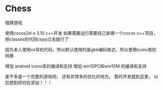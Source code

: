 # Chess
暗棋游戏

使用cocos2d-x 3.10 c++开发 如果需要运行需要自己新建一个cocos c++项目，把classes的代码copy过去就行了

因为本人使用vs写的代码，所以默认使用的是gbk编码格式，所以使用iconv库的转换

增加 android iconv库的编译和支持
增加 win10PC和win10M 的编译和支持

差不多是一个完整的游戏吧，
还有非常多的优化的地方。
暂时开发就到这里，
以后想到好的在添加！！！
